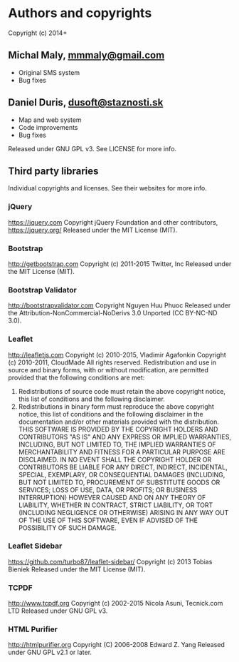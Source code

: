 Authors and copyrights
============
Copyright (c) 2014+

Michal Maly, mmmaly@gmail.com
------------
* Original SMS system
* Bug fixes

Daniel Duris, dusoft@staznosti.sk
------------
* Map and web system
* Code improvements
* Bug fixes

Released under GNU GPL v3. See LICENSE for more info.

Third party libraries
------------
Individual copyrights and licenses. See their websites for more info.

### jQuery
https://jquery.com
Copyright jQuery Foundation and other contributors, https://jquery.org/
Released under the MIT License (MIT).

### Bootstrap
http://getbootstrap.com
Copyright (c) 2011-2015 Twitter, Inc
Released under the MIT License (MIT).

### Bootstrap Validator
http://bootstrapvalidator.com
Copyright Nguyen Huu Phuoc
Released under the Attribution-NonCommercial-NoDerivs 3.0 Unported (CC BY-NC-ND 3.0).

### Leaflet
http://leafletjs.com
Copyright (c) 2010-2015, Vladimir Agafonkin
Copyright (c) 2010-2011, CloudMade
All rights reserved.
Redistribution and use in source and binary forms, with or without modification, are
permitted provided that the following conditions are met:
1. Redistributions of source code must retain the above copyright notice, this list of
conditions and the following disclaimer.
2. Redistributions in binary form must reproduce the above copyright notice, this list
of conditions and the following disclaimer in the documentation and/or other materials
provided with the distribution.
THIS SOFTWARE IS PROVIDED BY THE COPYRIGHT HOLDERS AND CONTRIBUTORS "AS IS" AND ANY
EXPRESS OR IMPLIED WARRANTIES, INCLUDING, BUT NOT LIMITED TO, THE IMPLIED WARRANTIES OF
MERCHANTABILITY AND FITNESS FOR A PARTICULAR PURPOSE ARE DISCLAIMED. IN NO EVENT SHALL THE
COPYRIGHT HOLDER OR CONTRIBUTORS BE LIABLE FOR ANY DIRECT, INDIRECT, INCIDENTAL, SPECIAL,
EXEMPLARY, OR CONSEQUENTIAL DAMAGES (INCLUDING, BUT NOT LIMITED TO, PROCUREMENT OF
SUBSTITUTE GOODS OR SERVICES; LOSS OF USE, DATA, OR PROFITS; OR BUSINESS INTERRUPTION)
HOWEVER CAUSED AND ON ANY THEORY OF LIABILITY, WHETHER IN CONTRACT, STRICT LIABILITY, OR
TORT (INCLUDING NEGLIGENCE OR OTHERWISE) ARISING IN ANY WAY OUT OF THE USE OF THIS
SOFTWARE, EVEN IF ADVISED OF THE POSSIBILITY OF SUCH DAMAGE.

### Leaflet Sidebar
https://github.com/turbo87/leaflet-sidebar/
Copyright (c) 2013 Tobias Bieniek
Released under the MIT License (MIT).

### TCPDF
http://www.tcpdf.org
Copyright (c) 2002-2015 Nicola Asuni, Tecnick.com LTD
Released under GNU GPL v3.

### HTML Purifier
http://htmlpurifier.org
Copyright (C) 2006-2008 Edward Z. Yang
Released under GNU GPL v2.1 or later.
